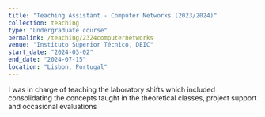 ```yaml
---
title: "Teaching Assistant - Computer Networks (2023/2024)"
collection: teaching
type: "Undergraduate course"
permalink: /teaching/2324computernetworks
venue: "Instituto Superior Técnico, DEIC"
start_date: "2024-03-02"
end_date: "2024-07-15"
location: "Lisbon, Portugal"
---
```


I was in charge of teaching the laboratory shifts which included consolidating the concepts taught in the theoretical classes, project support and occasional evaluations
